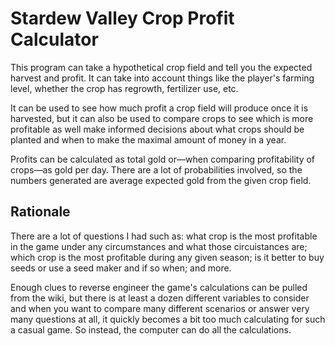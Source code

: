 # Stardew Valley Crop Profit Calculator

This program can take a hypothetical crop field and tell you the expected harvest and profit. It can take into account things like the player's farming level, whether the crop has regrowth, fertilizer use, etc.

It can be used to see how much profit a crop field will produce once it is harvested, but it can also be used to compare crops to see which is more profitable as well make informed decisions about what crops should be planted and when to make the maximal amount of money in a year.

Profits can be calculated as total gold or—when comparing profitability of crops—as gold per day. There are a lot of probabilities involved, so the numbers generated are average expected gold from the given crop field.

## Rationale

There are a lot of questions I had such as: what crop is the most profitable in the game under any circumstances and what those circuistances are; which crop is the most profitable during any given season; is it better to buy seeds or use a seed maker and if so when; and more.

Enough clues to reverse engineer the game's calculations can be pulled from the wiki, but there is at least a dozen different variables to consider and when you want to compare many different scenarios or answer very many questions at all, it quickly becomes a bit too much calculating for such a casual game. So instead, the computer can do all the calculations.